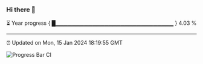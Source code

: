 ### Hi there 👋

⏳ Year progress { █▁▁▁▁▁▁▁▁▁▁▁▁▁▁▁▁▁▁▁▁▁▁▁▁▁▁▁▁▁ } 4.03 %

---

⏰ Updated on Mon, 15 Jan 2024 18:19:55 GMT

![Progress Bar CI](https://github.com/liununu/liununu/workflows/Progress%20Bar%20CI/badge.svg)
